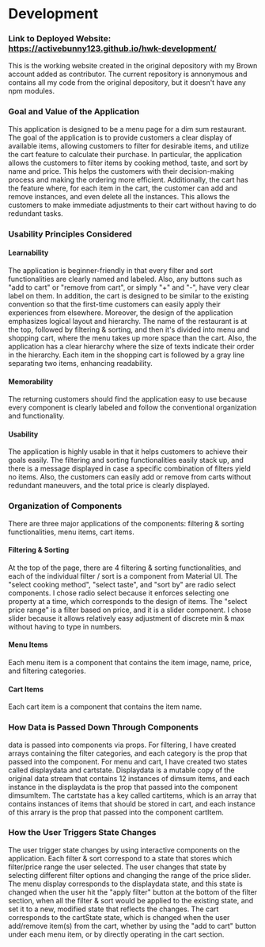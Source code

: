 # Development

### Link to Deployed Website: https://activebunny123.github.io/hwk-development/
This is the working website created in the original depository with my Brown account added as contributor.
The current repository is annonymous and contains all my code from the original depository, but it doesn't have any npm modules.

### Goal and Value of the Application
This application is designed to be a menu page for a dim sum restaurant. 
The goal of the application is to provide customers a clear display of available items, allowing customers to filter for desirable items, and utilize the cart feature to calculate their purchase.
In particular, the application allows the customers to filter items by cooking method, taste, and sort by name and price. This helps the customers with their decision-making process and making the ordering more efficient. Additionally, the cart has the feature where, for each item in the cart, the customer can add and remove instances, and even delete all the instances. This allows the customers to make immediate adjustments to their cart without having to do redundant tasks.

### Usability Principles Considered
#### Learnability
The application is beginner-friendly in that every filter and sort functionalities are clearly named and labeled. Also, any buttons such as "add to cart" or "remove from cart", or simply "+" and "-", have very clear label on them. In addition, the cart is designed to be similar to the existing convention so that the first-time customers can easily apply their experiences from elsewhere.
Moreover, the design of the application emphasizes logical layout and hierarchy. The name of the restaurant is at the top, followed by filtering & sorting, and then it's divided into menu and shopping cart, where the menu takes up more space than the cart. Also, the application has a clear hierarchy where the size of texts indicate their order in the hierarchy. Each item in the shopping cart is followed by a gray line separating two items, enhancing readability. 
#### Memorability
The returning customers should find the application easy to use because every component is clearly labeled and follow the conventional organization and functionality.
#### Usability
The application is highly usable in that it helps customers to achieve their goals easily. The filtering and sorting functionalities easily stack up, and there is a message displayed in case a specific combination of filters yield no items. Also, the customers can easily add or remove from carts without redundant maneuvers, and the total price is clearly displayed.

### Organization of Components
There are three major applications of the components: filtering & sorting functionalities, menu items, cart items.
#### Filtering & Sorting
At the top of the page, there are 4 filtering & sorting functionalities, and each of the individual filter / sort is a component from Material UI. The "select cooking method", "select taste", and "sort by" are radio select components. I chose radio select because it enforces selecting one property at a time, which corresponds to the design of items. The "select price range" is a filter based on price, and it is a slider component. I chose slider because it allows relatively easy adjustment of discrete min & max without having to type in numbers.
#### Menu Items
Each menu item is a component that contains the item image, name, price, and filtering categories.
#### Cart Items
Each cart item is a component that contains the item name. 

### How Data is Passed Down Through Components
data is passed into components via props.
For filtering, I have created arrays containing the filter categories, and each category is the prop that passed into the component.
For menu and cart, I have created two states called displaydata and cartstate. Displaydata is a mutable copy of the original data stream that contains 12 instances of dimsum items, and each instance in the displaydata is the prop that passed into the component dimsumItem. The cartstate has a key called cartitems, which is an array that contains instances of items that should be stored in cart, and each instance of this arrary is the prop that passed into the component cartItem.

### How the User Triggers State Changes
The user trigger state changes by using interactive components on the application. 
Each filter & sort correspond to a state that stores which filter/price range the user selected. The user changes that state by selecting different filter options and changing the range of the price slider.
The menu display corresponds to the displaydata state, and this state is changed when the user hit the "apply filter" button at the bottom of the filter section, when all the filter & sort would be applied to the existing state, and set it to a new, modified state that reflects the changes.
The cart corresponds to the cartState state, which is changed when the user add/remove item(s) from the cart, whether by using the "add to cart" button under each menu item, or by directly operating in the cart section.
